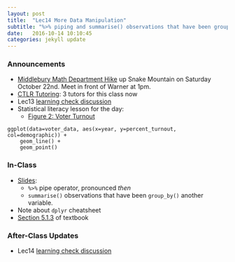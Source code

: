 ```yaml
---
layout: post
title:  "Lec14 More Data Manipulation"
subtitle: "%>% piping and summarise() observations that have been group_by() another variable."
date:   2016-10-14 10:10:45
categories: jekyll update
---
```




### Announcements

* [Middlebury Math Department Hike](https://www.facebook.com/MiddleburyMathematics/posts/1813967485555027) up Snake Mountain on Saturday October 22nd. Meet in front of Warner at 1pm.
* [CTLR Tutoring](http://www.middlebury.edu/academics/resources/ctlr/students/tutoring): 3 tutors for this class now
* Lec13 <a href = "{{ site.baseurl }}/assets/LC/data_manipulation.html" target = "_blank">learning check discussion</a>
* Statistical literacy lesson for the day:
    + [Figure 2: Voter Turnout](http://www.pewhispanic.org/2013/06/03/inside-the-2012-latino-electorate/)
    
~~~~
ggplot(data=voter_data, aes(x=year, y=percent_turnout, col=demographic)) +
    geom_line() +
    geom_point()
~~~~


<!--+ What does 10.8% mean [here](https://twitter.com/realDonaldTrump/status/780783037743267840)?-->
<!-- * Problem Set 03 <a href = "{{ site.baseurl }}/assets/PS/PS-03_discussion.html" target = "_blank">Discussion</a> -->



### In-Class

* <a href = "{{ site.baseurl }}/assets/2-Data/more_data_manipulation.html" target = "_blank">Slides</a>:
    + `%>%` pipe operator, pronounced *then*
    + `summarise()` observations that have been `group_by()` another variable.
* Note about `dplyr` cheatsheet
* <a href = "https://rudeboybert.github.io/IntroStatDataSciences/5-manip.html#summarize-variables-using-summarize" target = "_blank">Section 5.1.3</a> of textbook



### After-Class Updates

* Lec14 <a href = "{{ site.baseurl }}/assets/LC/more_data_manipulation.html" target = "_blank">learning check discussion</a>

